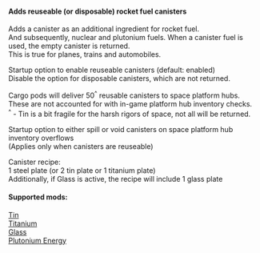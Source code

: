 #### Adds reuseable (or disposable) rocket fuel canisters  

Adds a canister as an additional ingredient for rocket fuel.  
And subsequently, nuclear and plutonium fuels.
When a canister fuel is used, the empty canister is returned.  
This is true for planes, trains and automobiles.

Startup option to enable reuseable canisters (default: enabled)  
Disable the option for disposable canisters, which are not returned.

Cargo pods will deliver 50<sup>^</sup> reusable canisters to space platform hubs.  
These are not accounted for with in-game platform hub inventory checks.  
<sup>^</sup> - Tin is a bit fragile for the harsh rigors of space, not all will be returned.

Startup option to either spill or void canisters on space platform hub inventory overflows  
(Applies only when canisters are reuseable)  

Canister recipe:  
1 steel plate (or 2 tin plate or 1 titanium plate)  
Additionally, if Glass is active, the recipe will include 1 glass plate  

#### Supported mods:  
[Tin](https://mods.factorio.com/mod/bztin)  
[Titanium](https://mods.factorio.com/mod/bztitanium)  
[Glass](https://mods.factorio.com/mod/Glass)  
[Plutonium Energy](https://mods.factorio.com/mod/PlutoniumEnergy)  
